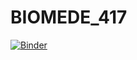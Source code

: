 # BIOMEDE_417

[![Binder](https://mybinder.org/badge_logo.svg)](https://mybinder.org/v2/gh/mirzakhalili/BIOMEDE_417/master?filepath=ClassNotes_Inline.ipynb)
